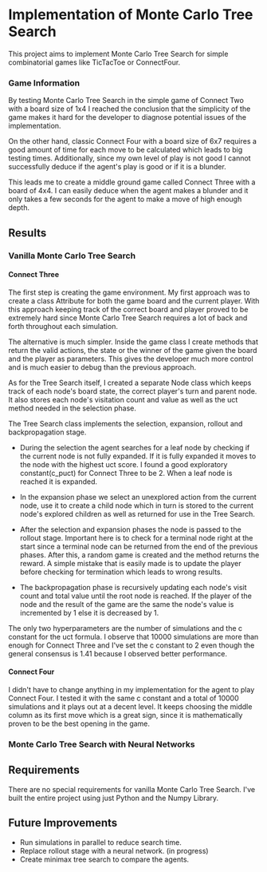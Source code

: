 # Implementation of Monte Carlo Tree Search

This project aims to implement Monte Carlo Tree Search for simple combinatorial games like TicTacToe or ConnectFour. 

### Game Information

By testing Monte Carlo Tree Search in the simple game of Connect Two with a board size of 1x4 I reached the conclusion that the simplicity of the game makes it hard for the developer to diagnose potential issues of the implementation.

On the other hand, classic Connect Four with a board size of 6x7 requires a good amount of time for each move to be calculated which leads to big testing times. Additionally, since my own level of play is not good I cannot successfully deduce if the agent's play is good or if it is a blunder. 

This leads me to create a middle ground game called Connect Three with a board of 4x4. I can easily deduce when the agent makes a blunder and it only takes a few seconds for the agent to make a move of high enough depth.

## Results

### Vanilla Monte Carlo Tree Search
#### Connect Three

The first step is creating the game environment. My first approach was to create a class Attribute for both the game board and the current player. With this approach keeping track of the correct board and player proved to be extremely hard since Monte Carlo Tree Search requires a lot of back and forth throughout each simulation.

The alternative is much simpler. Inside the game class I create methods that return the valid actions, the state or the winner of the game given the board and the player as parameters. This gives the developer much more control and is much easier to debug than the previous approach.

As for the Tree Search itself, I created a separate Node class which keeps track of each node's board state, the correct player's turn and parent node. It also stores each node's visitation count and value as well as the uct method needed in the selection phase. 

The Tree Search class implements the selection, expansion, rollout and backpropagation stage.
 - During the selection the agent searches for a leaf node by checking if the current node is not fully expanded. If it is fully expanded it moves to the node with the highest uct score. I found a good exploratory constant(c_puct) for Connect Three to be 2. When a leaf node is reached it is expanded.
 
 - In the expansion phase we select an unexplored action from the current node, use it to create a child node which in turn is stored to the current node's explored children as well as returned for use in the Tree Search.

 - After the selection and expansion phases the node is passed to the rollout stage. Important here is to check for a terminal node right at the start since a terminal node can be returned from the end of the previous phases. After this, a random game is created and the method returns the reward. A simple mistake that is easily made is to update the player before checking for termination which leads to wrong results.

 - The backpropagation phase is recursively updating each node's visit count and total value until the root node is reached. If the player of the node and the result of the game are the same the node's value is incremented by 1 else it is decreased by 1.

 The only two hyperparameters are the number of simulations and the c constant for the uct formula. I observe that 10000 simulations are more than enough for Connect Three and I've set the c constant to 2 even though the general consensus is 1.41 because I observed better performance. 

#### Connect Four

I didn't have to change anything in my implementation for the agent to play Connect Four. I tested it with the same c constant and a total of 10000 simulations and it plays out at a decent level. It keeps choosing the middle column as its first move which is a great sign, since it is mathematically proven to be the best opening in the game. 


### Monte Carlo Tree Search with Neural Networks

## Requirements

There are no special requirements for vanilla Monte Carlo Tree Search. I've built the entire project using just Python and the Numpy Library.

## Future Improvements

- Run simulations in parallel to reduce search time.
- Replace rollout stage with a neural network. (in progress)
- Create minimax tree search to compare the agents.